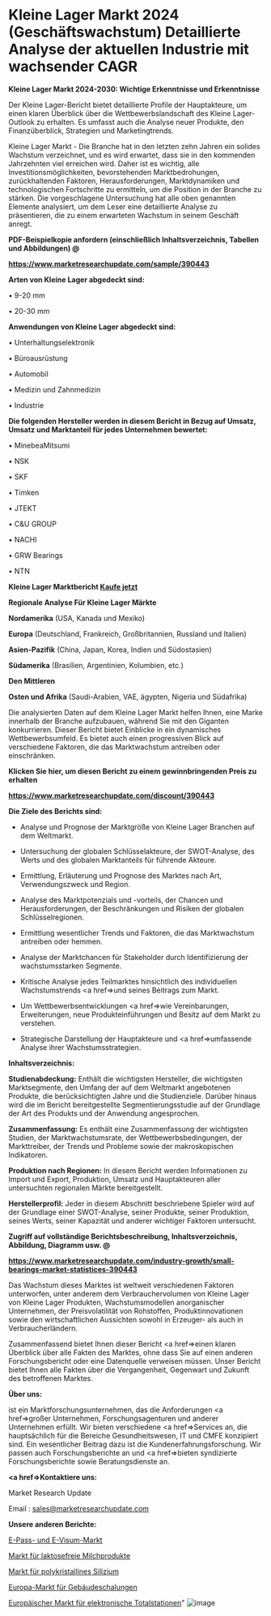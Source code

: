 # Kleine Lager Markt 2024 (Geschäftswachstum) Detaillierte Analyse der aktuellen Industrie mit wachsender CAGR

<strong>Kleine Lager Markt 2024-2030: Wichtige Erkenntnisse und Erkenntnisse</strong>

Der Kleine Lager-Bericht bietet detaillierte Profile der Hauptakteure, um einen klaren Überblick über die Wettbewerbslandschaft des Kleine Lager-Outlook zu erhalten. Es umfasst auch die Analyse neuer Produkte, den Finanzüberblick, Strategien und Marketingtrends.

Kleine Lager Markt - Die Branche hat in den letzten zehn Jahren ein solides Wachstum verzeichnet, und es wird erwartet, dass sie in den kommenden Jahrzehnten viel erreichen wird. Daher ist es wichtig, alle Investitionsmöglichkeiten, bevorstehenden Marktbedrohungen, zurückhaltenden Faktoren, Herausforderungen, Marktdynamiken und technologischen Fortschritte zu ermitteln, um die Position in der Branche zu stärken. Die vorgeschlagene Untersuchung hat alle oben genannten Elemente analysiert, um dem Leser eine detaillierte Analyse zu präsentieren, die zu einem erwarteten Wachstum in seinem Geschäft anregt.



<strong><b>PDF-Beispielkopie anfordern (einschließlich Inhaltsverzeichnis, Tabellen und Abbildungen) @ </b></strong>

<strong><a href=https://www.marketresearchupdate.com/sample/390443>

<strong>https://www.marketresearchupdate.com/sample/390443</u></a></strong></strong>



<strong>Arten von Kleine Lager abgedeckt sind:</strong>

• 9-20 mm

• 20-30 mm



<strong>Anwendungen von Kleine Lager abgedeckt sind:</strong>

• Unterhaltungselektronik

• Büroausrüstung

• Automobil

• Medizin und Zahnmedizin

• Industrie



<strong>Die folgenden Hersteller werden in diesem Bericht in Bezug auf Umsatz, Umsatz und Marktanteil für jedes Unternehmen bewertet:</strong>

• MinebeaMitsumi

• NSK

• SKF

• Timken

• JTEKT

• C&U GROUP

• NACHI

• GRW Bearings

• NTN



<strong>Kleine Lager Marktbericht <a href=https://www.marketresearchupdate.com/buynow/390443>Kaufe jetzt</a></strong>



<strong>Regionale Analyse Für Kleine Lager Märkte</strong>



<strong>Nordamerika</strong> (USA, Kanada und Mexiko)



<strong>Europa</strong> (Deutschland, Frankreich, Großbritannien, Russland und Italien)



<strong>Asien-Pazifik</strong> (China, Japan, Korea, Indien und Südostasien)



<strong>Südamerika</strong> (Brasilien, Argentinien, Kolumbien, etc.)



<strong>Den Mittleren</strong> 

<strong>Osten und Afrika</strong> (Saudi-Arabien, VAE, ägypten, Nigeria und Südafrika)

Die analysierten Daten auf dem Kleine Lager Markt helfen Ihnen, eine Marke innerhalb der Branche aufzubauen, während Sie mit den Giganten konkurrieren. Dieser Bericht bietet Einblicke in ein dynamisches Wettbewerbsumfeld. Es bietet auch einen progressiven Blick auf verschiedene Faktoren, die das Marktwachstum antreiben oder einschränken.



<strong>Klicken Sie hier, um diesen Bericht zu einem gewinnbringenden Preis zu erhalten
</strong>

<strong><a href=https://www.marketresearchupdate.com/discount/390443>https://www.marketresearchupdate.com/discount/390443</b></u></strong></a>



<strong>Die Ziele des Berichts sind:</strong>

- Analyse und Prognose der Marktgröße von Kleine Lager Branchen auf dem Weltmarkt.

- Untersuchung der globalen Schlüsselakteure, der SWOT-Analyse, des Werts und des globalen Marktanteils für führende Akteure.

- Ermittlung, Erläuterung und Prognose des Marktes nach Art, Verwendungszweck und Region.

- Analyse des Marktpotenzials und -vorteils, der Chancen und Herausforderungen, der Beschränkungen und Risiken der globalen Schlüsselregionen.

- Ermittlung wesentlicher Trends und Faktoren, die das Marktwachstum antreiben oder hemmen.

- Analyse der Marktchancen für Stakeholder durch Identifizierung der wachstumsstarken Segmente.

- Kritische Analyse jedes Teilmarktes hinsichtlich des individuellen Wachstumstrends <a href=>und</a> seines Beitrags zum Markt.

- Um Wettbewerbsentwicklungen <a href=>wie</a> Vereinbarungen, Erweiterungen, neue Produkteinführungen und Besitz auf dem Markt zu verstehen.

- Strategische Darstellung der Hauptakteure und <a href=>umfas</a>sende Analyse ihrer Wachstumsstrategien.



<strong>Inhaltsverzeichnis:</strong>



<strong>Studienabdeckung:</strong> Enthält die wichtigsten Hersteller, die wichtigsten Marktsegmente, den Umfang der auf dem Weltmarkt angebotenen Produkte, die berücksichtigten Jahre und die Studienziele. Darüber hinaus wird die im Bericht bereitgestellte Segmentierungsstudie auf der Grundlage der Art des Produkts und der Anwendung angesprochen.



<strong>Zusammenfassung:</strong> Es enthält eine Zusammenfassung der wichtigsten Studien, der Marktwachstumsrate, der Wettbewerbsbedingungen, der Markttreiber, der Trends und Probleme sowie der makroskopischen Indikatoren.



<strong>Produktion nach Regionen:</strong> In diesem Bericht werden Informationen zu Import und Export, Produktion, Umsatz und Hauptakteuren aller untersuchten regionalen Märkte bereitgestellt.



<strong>Herstellerprofil:</strong> Jeder in diesem Abschnitt beschriebene Spieler wird auf der Grundlage einer SWOT-Analyse, seiner Produkte, seiner Produktion, seines Werts, seiner Kapazität und anderer wichtiger Faktoren untersucht.



<strong><b>Zugriff auf vollständige Berichtsbeschreibung, Inhaltsverzeichnis, Abbildung, Diagramm usw. @ </b></strong>

<strong><a href=https://www.marketresearchupdate.com/industry-growth/small-bearings-market-statistices-390443>https://www.marketresearchupdate.com/industry-growth/small-bearings-market-statistices-390443</a></strong>

Das Wachstum dieses Marktes ist weltweit verschiedenen Faktoren unterworfen, unter anderem dem Verbrauchervolumen von Kleine Lager von Kleine Lager Produkten, Wachstumsmodellen anorganischer Unternehmen, der Preisvolatilität von Rohstoffen, Produktinnovationen sowie den wirtschaftlichen Aussichten sowohl in Erzeuger- als auch in Verbraucherländern.

Zusammenfassend bietet Ihnen dieser Bericht <a href=>einen</a> klaren Überblick über alle Fakten des Marktes, ohne dass Sie auf einen anderen Forschungsbericht oder eine Datenquelle verweisen müssen. Unser Bericht bietet Ihnen alle Fakten über die Vergangenheit, Gegenwart und Zukunft des betroffenen Marktes.



<strong>Über uns:</strong>

 ist ein Marktforschungsunternehmen, das die Anforderungen <a href=>großer</a> Unternehmen, Forschungsagenturen und anderer Unternehmen erfüllt. Wir bieten verschiedene <a href=>Services</a> an, die hauptsächlich für die Bereiche Gesundheitswesen, IT und CMFE konzipiert sind. Ein wesentlicher Beitrag dazu ist die Kundenerfahrungsforschung. Wir passen auch Forschungsberichte an und <a href=>bieten</a> syndizierte Forschungsberichte sowie Beratungsdienste an.



<strong><a href=>Kontaktiere uns:</a></strong>

Market Research Update

Email : sales@marketresearchupdate.com



<strong>Unsere anderen Berichte:</strong>

<a href=https://www.linkedin.com/pulse/e-passport-e-visa-market-analyzing-latest-developments>E-Pass- und E-Visum-Markt</a>

<a href=https://www.linkedin.com/pulse/lactose-free-dairy-market-witness-huge>Markt für laktosefreie Milchprodukte</a>

<a href=https://www.linkedin.com/pulse/polycrystalline-silicon-market-outlooks-2023>Markt für polykristallines Silizium</a>

<a href=https://www.linkedin.com/pulse/europe-building-formwork-market-2023-global-industry-analysis>Europa-Markt für Gebäudeschalungen</a>

<a href=https://www.linkedin.com/pulse/europe-electronic-total-station-market-analysis>Europäischer Markt für elektronische Totalstationen</a>"
![image](https://github.com/Gayatrikarjule/Market-Analysis-361/assets/97346546/eddd3d13-7306-4bb1-b338-fd4c8fb8a027)
